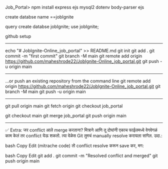 Job_Portal> npm install express ejs mysql2 dotenv body-parser ejs


create databse name ==jobIgnite

query
create databse jobIgnite;
use jobIgnite;


github setup
___________________________________

echo "# JobIgnite-Online_job_portal" >> README.md
git init
git add  .
git commit -m "first commit"
git branch -M main
git remote add origin https://github.com/maheshrode22/JobIgnite-Online_job_portal.git
git push -u origin main
_______________________________

…or push an existing repository from the command line
git remote add origin https://github.com/maheshrode22/JobIgnite-Online_job_portal.git
git branch -M main
git push -u origin main

----------------------------------------------

git pull origin main
git fetch origin
git checkout job_portal

git checkout main
git merge job_portal
git push origin main

__________________________________________

✅ Extra: जर conflict आले merge करताना?
मित्राने आणि तू दोघांनी एकाच फाईलमध्ये वेगवेगळं काम केलं तर conflict येऊ शकतो. त्या वेळेस Git तुमचं manually resolve करायला सांगेल. उदा.:

bash
Copy
Edit
(mitrache code)
तो conflict resolve करून save कर, मग:

bash
Copy
Edit
git add .
git commit -m "Resolved conflict and merged"
git push origin main



